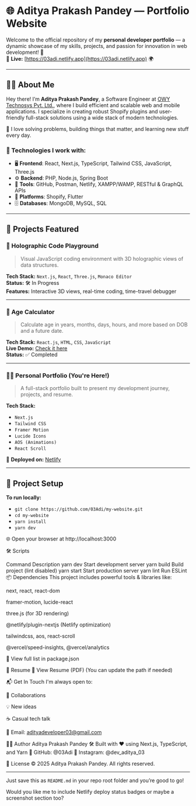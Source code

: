 # 🌐 Aditya Prakash Pandey — Portfolio Website

Welcome to the official repository of my **personal developer portfolio** — a dynamic showcase of my skills, projects, and passion for innovation in web development! 🚀  
🔗 **Live:** [https://03adi.netlify.app](https://03adi.netlify.app) 🌍

---

## 👨‍💻 About Me

Hey there! I’m **Aditya Prakash Pandey**, a Software Engineer at [OWY Technosys Pvt. Ltd.](https://owytechnosys.com), where I build efficient and scalable web and mobile applications. I specialize in creating robust Shopify plugins and user-friendly full-stack solutions using a wide stack of modern technologies.

🧠 I love solving problems, building things that matter, and learning new stuff every day.

### 🔧 Technologies I work with:
- 🖥️ **Frontend**: React, Next.js, TypeScript, Tailwind CSS, JavaScript, Three.js  
- ⚙️ **Backend**: PHP, Node.js, Spring Boot  
- 🧩 **Tools**: GitHub, Postman, Netlify, XAMPP/WAMP, RESTful & GraphQL APIs  
- 🛒 **Platforms**: Shopify, Flutter  
- 🗄️ **Databases**: MongoDB, MySQL, SQL  

---

## 📁 Projects Featured

### 🌌 Holographic Code Playground
> Visual JavaScript coding environment with 3D holographic views of data structures.

**Tech Stack:** `Next.js`, `React`, `Three.js`, `Monaco Editor`  
**Status:** 🛠 In Progress  
**Features:** Interactive 3D views, real-time coding, time-travel debugger

---

### 📆 Age Calculator
> Calculate age in years, months, days, hours, and more based on DOB and a future date.

**Tech Stack:** `React.js`, `HTML`, `CSS`, `JavaScript`  
**Live Demo:** [Check it here](https://03adi.netlify.app)  
**Status:** ✅ Completed

---

### 👨‍🎨 Personal Portfolio (You're Here!)
> A full-stack portfolio built to present my development journey, projects, and resume.

**Tech Stack:**
- `Next.js`
- `Tailwind CSS`
- `Framer Motion`
- `Lucide Icons`
- `AOS (Animations)`
- `React Scroll`

🚀 **Deployed on:** [Netlify](https://www.netlify.com/)

---

## 🧰 Project Setup

**To run locally:**
  - `git clone https://github.com/03Adi/my-website.git`
  - `cd my-website`
  - `yarn install`
  - `yarn dev`


🌐 Open your browser at http://localhost:3000

🛠 Scripts

Command	Description
yarn dev	Start development server
yarn build	Build project (lint disabled)
yarn start	Start production server
yarn lint	Run ESLint
📦 Dependencies
This project includes powerful tools & libraries like:

next, react, react-dom

framer-motion, lucide-react

three.js (for 3D rendering)

@netlify/plugin-nextjs (Netlify optimization)

tailwindcss, aos, react-scroll

@vercel/speed-insights, @vercel/analytics

📄 View full list in package.json

📄 Resume
📎 View Resume (PDF)
(You can update the path if needed)

📬 Get In Touch
I'm always open to:

📌 Collaborations

💡 New ideas

☕️ Casual tech talk

📧 Email: adityadeveloper03@gmail.com

🧑‍💻 Author
Aditya Prakash Pandey
🛠 Built with ❤️ using Next.js, TypeScript, and Yarn
🔗 GitHub: @03Adi
📸 Instagram: @dev_aditya_03

📜 License
© 2025 Aditya Prakash Pandey. All rights reserved.


---

Just save this as `README.md` in your repo root folder and you’re good to go!

Would you like me to include Netlify deploy status badges or maybe a screenshot section too?
